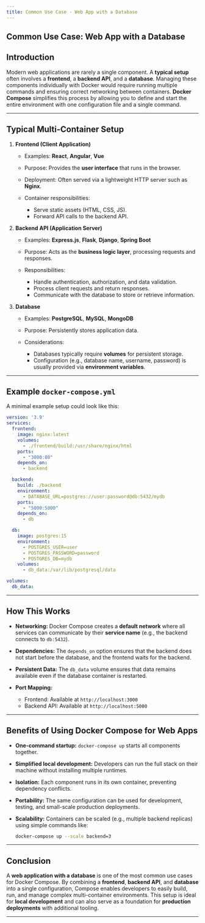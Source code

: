 ```yaml
---
title: Common Use Case - Web App with a Database
---
```


## Common Use Case: Web App with a Database

## Introduction

Modern web applications are rarely a single component. A **typical setup** often involves a **frontend**, a **backend API**, and a **database**. Managing these components individually with Docker would require running multiple commands and ensuring correct networking between containers.
**Docker Compose** simplifies this process by allowing you to define and start the entire environment with one configuration file and a single command.

---

## Typical Multi-Container Setup

1. **Frontend (Client Application)**

   * Examples: **React**, **Angular**, **Vue**
   * Purpose: Provides the **user interface** that runs in the browser.
   * Deployment: Often served via a lightweight HTTP server such as **Nginx**.
   * Container responsibilities:

     * Serve static assets (HTML, CSS, JS).
     * Forward API calls to the backend API.

2. **Backend API (Application Server)**

   * Examples: **Express.js**, **Flask**, **Django**, **Spring Boot**
   * Purpose: Acts as the **business logic layer**, processing requests and responses.
   * Responsibilities:

     * Handle authentication, authorization, and data validation.
     * Process client requests and return responses.
     * Communicate with the database to store or retrieve information.

3. **Database**

   * Examples: **PostgreSQL**, **MySQL**, **MongoDB**
   * Purpose: Persistently stores application data.
   * Considerations:

     * Databases typically require **volumes** for persistent storage.
     * Configuration (e.g., database name, username, password) is usually provided via **environment variables**.

---

## Example `docker-compose.yml`

A minimal example setup could look like this:

```yaml
version: '3.9'
services:
  frontend:
    image: nginx:latest
    volumes:
      - ./frontend/build:/usr/share/nginx/html
    ports:
      - "3000:80"
    depends_on:
      - backend

  backend:
    build: ./backend
    environment:
      - DATABASE_URL=postgres://user:password@db:5432/mydb
    ports:
      - "5000:5000"
    depends_on:
      - db

  db:
    image: postgres:15
    environment:
      - POSTGRES_USER=user
      - POSTGRES_PASSWORD=password
      - POSTGRES_DB=mydb
    volumes:
      - db_data:/var/lib/postgresql/data

volumes:
  db_data:
```

---

## How This Works

* **Networking:**
  Docker Compose creates a **default network** where all services can communicate by their **service name** (e.g., the backend connects to `db:5432`).

* **Dependencies:**
  The `depends_on` option ensures that the backend does not start before the database, and the frontend waits for the backend.

* **Persistent Data:**
  The `db_data` volume ensures that data remains available even if the database container is restarted.

* **Port Mapping:**

  * Frontend: Available at `http://localhost:3000`
  * Backend API: Available at `http://localhost:5000`

---

## Benefits of Using Docker Compose for Web Apps

* **One-command startup:**
  `docker-compose up` starts all components together.

* **Simplified local development:**
  Developers can run the full stack on their machine without installing multiple runtimes.

* **Isolation:**
  Each component runs in its own container, preventing dependency conflicts.

* **Portability:**
  The same configuration can be used for development, testing, and small-scale production deployments.

* **Scalability:**
  Containers can be scaled (e.g., multiple backend replicas) using simple commands like:

  ```bash
  docker-compose up --scale backend=3
  ```

---

## Conclusion

A **web application with a database** is one of the most common use cases for Docker Compose. By combining a **frontend**, **backend API**, and **database** into a single configuration, Compose enables developers to easily build, run, and manage complex multi-container environments. This setup is ideal for **local development** and can also serve as a foundation for **production deployments** with additional tooling.

---
